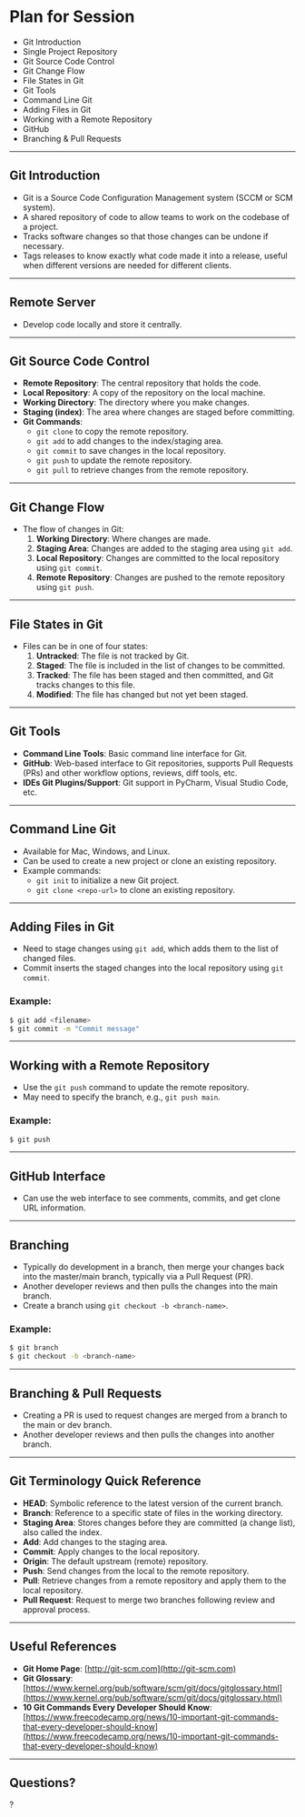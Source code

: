 # Plan for Session
- Git Introduction
- Single Project Repository
- Git Source Code Control
- Git Change Flow
- File States in Git
- Git Tools
- Command Line Git
- Adding Files in Git
- Working with a Remote Repository
- GitHub
- Branching & Pull Requests

---

## Git Introduction
- Git is a Source Code Configuration Management system (SCCM or SCM system).
- A shared repository of code to allow teams to work on the codebase of a project.
- Tracks software changes so that those changes can be undone if necessary.
- Tags releases to know exactly what code made it into a release, useful when different versions are needed for different clients.

---

## Remote Server
- Develop code locally and store it centrally.

---

## Git Source Code Control
- **Remote Repository**: The central repository that holds the code.
- **Local Repository**: A copy of the repository on the local machine.
- **Working Directory**: The directory where you make changes.
- **Staging (index)**: The area where changes are staged before committing.
- **Git Commands**:
  - `git clone` to copy the remote repository.
  - `git add` to add changes to the index/staging area.
  - `git commit` to save changes in the local repository.
  - `git push` to update the remote repository.
  - `git pull` to retrieve changes from the remote repository.

---

## Git Change Flow
- The flow of changes in Git:
  1. **Working Directory**: Where changes are made.
  2. **Staging Area**: Changes are added to the staging area using `git add`.
  3. **Local Repository**: Changes are committed to the local repository using `git commit`.
  4. **Remote Repository**: Changes are pushed to the remote repository using `git push`.

---

## File States in Git
- Files can be in one of four states:
  1. **Untracked**: The file is not tracked by Git.
  2. **Staged**: The file is included in the list of changes to be committed.
  3. **Tracked**: The file has been staged and then committed, and Git tracks changes to this file.
  4. **Modified**: The file has changed but not yet been staged.

---

## Git Tools
- **Command Line Tools**: Basic command line interface for Git.
- **GitHub**: Web-based interface to Git repositories, supports Pull Requests (PRs) and other workflow options, reviews, diff tools, etc.
- **IDEs Git Plugins/Support**: Git support in PyCharm, Visual Studio Code, etc.

---

## Command Line Git
- Available for Mac, Windows, and Linux.
- Can be used to create a new project or clone an existing repository.
- Example commands:
  - `git init` to initialize a new Git project.
  - `git clone <repo-url>` to clone an existing repository.

---

## Adding Files in Git
- Need to stage changes using `git add`, which adds them to the list of changed files.
- Commit inserts the staged changes into the local repository using `git commit`.

### Example:
```bash
$ git add <filename>
$ git commit -m "Commit message"
```

---

## Working with a Remote Repository
- Use the `git push` command to update the remote repository.
- May need to specify the branch, e.g., `git push main`.

### Example:
```bash
$ git push
```

---

## GitHub Interface
- Can use the web interface to see comments, commits, and get clone URL information.

---

## Branching
- Typically do development in a branch, then merge your changes back into the master/main branch, typically via a Pull Request (PR).
- Another developer reviews and then pulls the changes into the main branch.
- Create a branch using `git checkout -b <branch-name>`.

### Example:
```bash
$ git branch
$ git checkout -b <branch-name>
```

---

## Branching & Pull Requests
- Creating a PR is used to request changes are merged from a branch to the main or dev branch.
- Another developer reviews and then pulls the changes into another branch.

---

## Git Terminology Quick Reference
- **HEAD**: Symbolic reference to the latest version of the current branch.
- **Branch**: Reference to a specific state of files in the working directory.
- **Staging Area**: Stores changes before they are committed (a change list), also called the index.
- **Add**: Add changes to the staging area.
- **Commit**: Apply changes to the local repository.
- **Origin**: The default upstream (remote) repository.
- **Push**: Send changes from the local to the remote repository.
- **Pull**: Retrieve changes from a remote repository and apply them to the local repository.
- **Pull Request**: Request to merge two branches following review and approval process.

---

## Useful References
- **Git Home Page**: [http://git-scm.com](http://git-scm.com)
- **Git Glossary**: [https://www.kernel.org/pub/software/scm/git/docs/gitglossary.html](https://www.kernel.org/pub/software/scm/git/docs/gitglossary.html)
- **10 Git Commands Every Developer Should Know**: [https://www.freecodecamp.org/news/10-important-git-commands-that-every-developer-should-know](https://www.freecodecamp.org/news/10-important-git-commands-that-every-developer-should-know)

---

## Questions?

?
